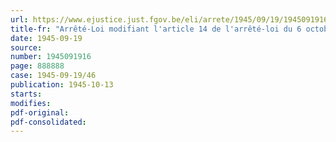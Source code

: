 ```yaml
---
url: https://www.ejustice.just.fgov.be/eli/arrete/1945/09/19/1945091916/justel
title-fr: "Arrêté-Loi modifiant l'article 14 de l'arrêté-loi du 6 octobre 1944 relatif aux billets de la Banque Nationale de Belgique et aux dépôts d'argent en monnaie nationale"
date: 1945-09-19
source:
number: 1945091916
page: 888888
case: 1945-09-19/46
publication: 1945-10-13
starts:
modifies:
pdf-original:
pdf-consolidated:
---
```


